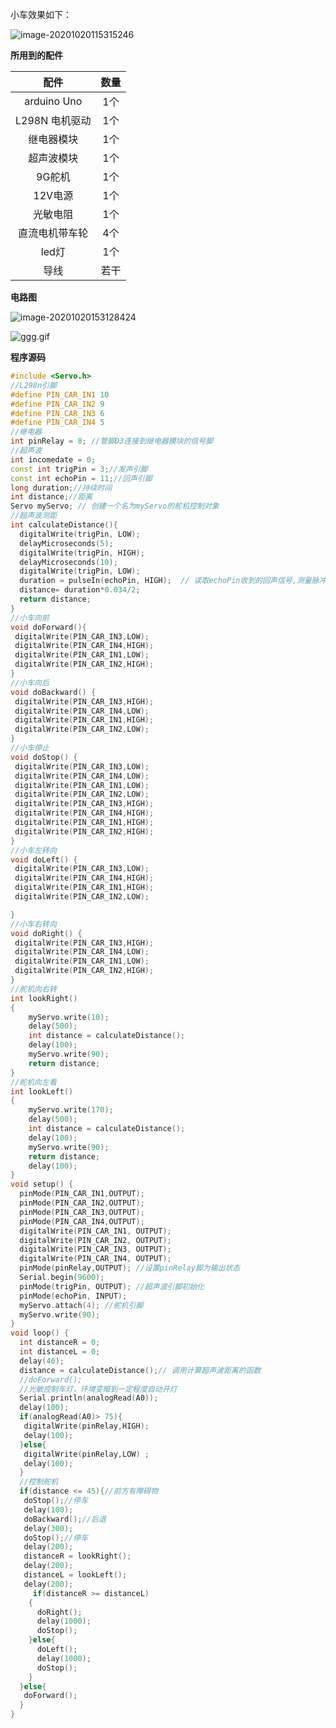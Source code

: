 小车效果如下：

![image-20201020115315246](https://gitee.com/ilesterzhou/myblog1/raw/master/img/20201020115343.png)

 **所用到的配件**

|      配件      | 数量 |
| :------------: | :--: |
|  arduino  Uno  | 1个  |
| L298N 电机驱动 | 1个  |
|   继电器模块   | 1个  |
|   超声波模块   | 1个  |
|     9G舵机     | 1个  |
|    12V电源     | 1个  |
|    光敏电阻    | 1个  |
| 直流电机带车轮 | 4个  |
|     led灯      | 1个  |
|      导线      | 若干 |

**电路图**

![image-20201020153128424](https://gitee.com/ilesterzhou/myblog1/raw/master/img/20201020153128.png)

![ggg.gif](https://i.loli.net/2020/10/20/PtUqyYmBQOfd7Wz.gif)



**程序源码**

```c++
#include <Servo.h>
//L298n引脚
#define PIN_CAR_IN1 10
#define PIN_CAR_IN2 9
#define PIN_CAR_IN3 6
#define PIN_CAR_IN4 5
//继电器
int pinRelay = 8; //管脚D3连接到继电器模块的信号脚
//超声波
int incomedate = 0; 
const int trigPin = 3;//发声引脚
const int echoPin = 11;//回声引脚
long duration;//持续时间
int distance;//距离
Servo myServo; // 创建一个名为myServo的舵机控制对象
//超声波测距
int calculateDistance(){ 
  digitalWrite(trigPin, LOW); 
  delayMicroseconds(5);
  digitalWrite(trigPin, HIGH); 
  delayMicroseconds(10);
  digitalWrite(trigPin, LOW);
  duration = pulseIn(echoPin, HIGH);  // 读取echoPin收到的回声信号,测量脉冲宽度时间
  distance= duration*0.034/2;
  return distance;
}
//小车向前
void doForward(){
 digitalWrite(PIN_CAR_IN3,LOW);
 digitalWrite(PIN_CAR_IN4,HIGH);
 digitalWrite(PIN_CAR_IN1,LOW);
 digitalWrite(PIN_CAR_IN2,HIGH);
}
//小车向后
void doBackward() {
 digitalWrite(PIN_CAR_IN3,HIGH);
 digitalWrite(PIN_CAR_IN4,LOW);
 digitalWrite(PIN_CAR_IN1,HIGH);
 digitalWrite(PIN_CAR_IN2,LOW);
}
//小车停止
void doStop() {
 digitalWrite(PIN_CAR_IN3,LOW);
 digitalWrite(PIN_CAR_IN4,LOW);
 digitalWrite(PIN_CAR_IN1,LOW);
 digitalWrite(PIN_CAR_IN2,LOW); 
 digitalWrite(PIN_CAR_IN3,HIGH);
 digitalWrite(PIN_CAR_IN4,HIGH);
 digitalWrite(PIN_CAR_IN1,HIGH);
 digitalWrite(PIN_CAR_IN2,HIGH);
}
//小车左转向
void doLeft() {
 digitalWrite(PIN_CAR_IN3,LOW);
 digitalWrite(PIN_CAR_IN4,HIGH);
 digitalWrite(PIN_CAR_IN1,HIGH);
 digitalWrite(PIN_CAR_IN2,LOW);  

}
//小车右转向
void doRight() {
 digitalWrite(PIN_CAR_IN3,HIGH);
 digitalWrite(PIN_CAR_IN4,LOW);
 digitalWrite(PIN_CAR_IN1,LOW);
 digitalWrite(PIN_CAR_IN2,HIGH);
}
//舵机向右转
int lookRight()
{
    myServo.write(10); 
    delay(500);
    int distance = calculateDistance();
    delay(100);
    myServo.write(90); 
    return distance;
}
//舵机向左看
int lookLeft()
{
    myServo.write(170); 
    delay(500);
    int distance = calculateDistance();
    delay(100);
    myServo.write(90); 
    return distance;
    delay(100);
}
void setup() {
  pinMode(PIN_CAR_IN1,OUTPUT);
  pinMode(PIN_CAR_IN2,OUTPUT);
  pinMode(PIN_CAR_IN3,OUTPUT);
  pinMode(PIN_CAR_IN4,OUTPUT);
  digitalWrite(PIN_CAR_IN1, OUTPUT);
  digitalWrite(PIN_CAR_IN2, OUTPUT);
  digitalWrite(PIN_CAR_IN3, OUTPUT);
  digitalWrite(PIN_CAR_IN4, OUTPUT);
  pinMode(pinRelay,OUTPUT); //设置pinRelay脚为输出状态
  Serial.begin(9600);
  pinMode(trigPin, OUTPUT); //超声波引脚初始化
  pinMode(echoPin, INPUT); 
  myServo.attach(4); //舵机引脚
  myServo.write(90);
}
void loop() {
  int distanceR = 0;
  int distanceL = 0;
  delay(40);
  distance = calculateDistance();// 调用计算超声波距离的函数
  //doForward();
  //光敏控制车灯，环境变暗到一定程度自动开灯
  Serial.println(analogRead(A0));
  delay(100);
  if(analogRead(A0)> 75){
   digitalWrite(pinRelay,HIGH);
   delay(100);
  }else{
   digitalWrite(pinRelay,LOW) ;
   delay(100);
  }
  //控制舵机
  if(distance <= 45){//前方有障碍物
   doStop();//停车
   delay(100);
   doBackward();//后退 
   delay(300);  
   doStop();//停车
   delay(200); 
   distanceR = lookRight();
   delay(200);
   distanceL = lookLeft();
   delay(200);
     if(distanceR >= distanceL)
    {
      doRight();
      delay(1000);
      doStop();
    }else{
      doLeft();
      delay(1000);
      doStop();
    }                                                                                                                                   
  }else{
   doForward();
  }
}
```

